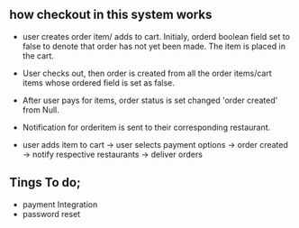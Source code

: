 ## how checkout in this system works

- user creates order item/ adds to cart. Initialy, orderd boolean field set to false to denote that order has not yet been  made. The item is placed in the cart.
- User checks out, then order is created from all the order items/cart items whose ordered field is set as false.
- After user pays for items, order status is set changed 'order created' from Null.
- Notification for orderitem is sent to their corresponding restaurant.

- user adds item to cart  ->  user selects payment options  ->  order created  -> notify respective restaurants  -> deliver orders

## Tings To do;
 - payment Integration 
 - password reset